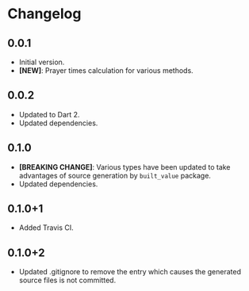 # Changelog

## 0.0.1

- Initial version.
- __[NEW]__: Prayer times calculation for various methods.

## 0.0.2

- Updated to Dart 2.
- Updated dependencies.

## 0.1.0

- __[BREAKING CHANGE]__: Various types have been updated to take advantages of source generation by `built_value` package.
- Updated dependencies.

## 0.1.0+1

- Added Travis CI.

## 0.1.0+2

- Updated .gitignore to remove the entry which causes the generated source files is not committed.
